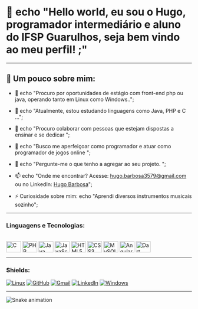 # 🤖 echo "Hello world, eu sou o Hugo, programador intermediário e aluno do IFSP Guarulhos, seja bem vindo ao meu perfil! ;"

---

## 🔰 Um pouco sobre mim:

- 🔭 echo "Procuro por oportunidades de estágio com front-end php ou java, operando tanto em Linux como Windows..";  

- 🌱 echo "Atualmente, estou estudando linguagens como Java, PHP e C ...";  

- 👯 echo "Procuro colaborar com pessoas que estejam dispostas a ensinar e se dedicar ";  

- 🚀 echo "Busco me aperfeiçoar como programador e atuar como programador de jogos online ";  

- 💬 echo "Pergunte-me o que tenho a agregar ao seu projeto. ";  

- 📫 echo "Onde me encontrar? Acesse: hugo.barbosa3579@gmail.com ou no LinkedIn: [Hugo Barbosa](https://www.linkedin.com/in/hugo-barbosa-dos-santos-1295522b7/)";  

- ⚡ Curiosidade sobre mim: echo "Aprendi diversos instrumentos musicais sozinho";  

---

### Linguagens e Tecnologias:

<div style="display: inline_block"><br>
  <img align="center" alt="C" height="30" width="40" src="https://cdn.jsdelivr.net/gh/devicons/devicon/icons/c/c-original.svg" />
  <img align="center" alt="PHP" height="30" width="40" src="https://cdn.jsdelivr.net/gh/devicons/devicon/icons/php/php-original.svg" />
  <img align="center" alt="Java" height="30" width="40" src="https://cdn.jsdelivr.net/gh/devicons/devicon/icons/java/java-original.svg" />
  <img align="center" alt="JavaScript" height="30" width="40" src="https://cdn.jsdelivr.net/gh/devicons/devicon/icons/javascript/javascript-original.svg" />
  <img align="center" alt="HTML5" height="30" width="40" src="https://cdn.jsdelivr.net/gh/devicons/devicon/icons/html5/html5-original.svg" />
  <img align="center" alt="CSS3" height="30" width="40" src="https://cdn.jsdelivr.net/gh/devicons/devicon/icons/css3/css3-original.svg" />
  <img align="center" alt="MySQL" height="30" width="40" src="https://cdn.jsdelivr.net/gh/devicons/devicon/icons/mysql/mysql-original.svg" />
  <img align="center" alt="Angular" height="30" width="40" src="https://cdn.jsdelivr.net/gh/devicons/devicon/icons/angularjs/angularjs-original.svg" />
  <img align="center" alt="Dart" height="30" width="40" src="https://cdn.jsdelivr.net/gh/devicons/devicon/icons/dart/dart-original.svg" />
</div>

---

### Shields:

[![Linux](https://img.shields.io/badge/Linux-FCC624?style=for-the-badge&logo=linux&logoColor=black)](https://www.linux.org)
[![GitHub](https://img.shields.io/badge/GitHub-100000?style=for-the-badge&logo=github&logoColor=white)](https://github.com)
[![Gmail](https://img.shields.io/badge/Gmail-D14836?style=for-the-badge&logo=gmail&logoColor=white)](mailto:hugo.barbosa3579@gmail.com)
[![LinkedIn](https://img.shields.io/badge/LinkedIn-0077B5?style=for-the-badge&logo=linkedin&logoColor=white)](https://www.linkedin.com/in/hugo-barbosa-dos-santos-1295522b7/)
[![Windows](https://img.shields.io/badge/Windows-0078D6?style=for-the-badge&logo=windows&logoColor=white)](https://www.microsoft.com/windows)

---

![Snake animation](https://github.com/programador-cyberpunk/blob/output/github-contribution-grid-snake.svg)


